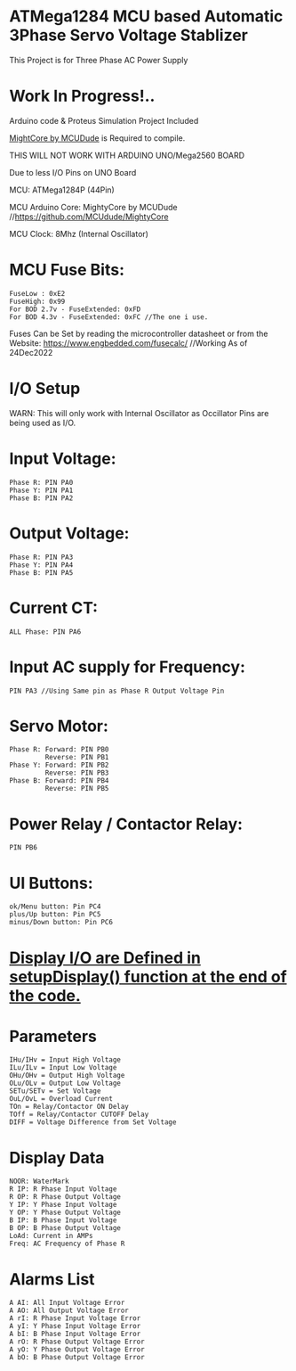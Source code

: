 # ATMega1284 MCU based Automatic 3Phase Servo Voltage Stablizer
This Project is for Three Phase AC Power Supply

# Work In Progress!..

Arduino code & Proteus Simulation Project Included

[MightCore by MCUDude](https://github.com/MCUdude/MightyCore) is Required to compile.



THIS WILL NOT WORK WITH ARDUINO UNO/Mega2560 BOARD


Due to less I/O Pins on UNO Board

MCU: ATMega1284P (44Pin)


MCU Arduino Core: MightyCore by MCUDude //https://github.com/MCUdude/MightyCore


MCU Clock: 8Mhz (Internal Oscillator)

# MCU Fuse Bits: 

    FuseLow : 0xE2
    FuseHigh: 0x99
    For BOD 2.7v - FuseExtended: 0xFD
    For BOD 4.3v - FuseExtended: 0xFC //The one i use.

Fuses Can be Set by reading the microcontroller datasheet or from the Website: https://www.engbedded.com/fusecalc/   //Working As of 24Dec2022

# I/O Setup

WARN: This will only work with Internal Oscillator as Occillator Pins are being used as I/O.

# Input Voltage: 

    Phase R: PIN PA0
    Phase Y: PIN PA1
    Phase B: PIN PA2
# Output Voltage: 

    Phase R: PIN PA3
    Phase Y: PIN PA4
    Phase B: PIN PA5

# Current CT:

    ALL Phase: PIN PA6

# Input AC supply for Frequency:

    PIN PA3 //Using Same pin as Phase R Output Voltage Pin
                                                                 
# Servo Motor: 

    Phase R: Forward: PIN PB0
             Reverse: PIN PB1
    Phase Y: Forward: PIN PB2
             Reverse: PIN PB3
    Phase B: Forward: PIN PB4
             Reverse: PIN PB5

# Power Relay / Contactor Relay:

    PIN PB6                        

# UI Buttons:


    ok/Menu button: Pin PC4
    plus/Up button: Pin PC5
    minus/Down button: Pin PC6

# [Display I/O are Defined in setupDisplay() function at the end of the code.](https://github.com/saini999/004-3PH-SERVO-ATMega1284P/blob/master/004-3PH-SERVO-ATMega1284P.ino#L1078)

# Parameters

    IHu/IHv = Input High Voltage
    ILu/ILv = Input Low Voltage
    OHu/OHv = Output High Voltage
    OLu/OLv = Output Low Voltage
    SETu/SETv = Set Voltage
    OuL/OvL = Overload Current
    TOn = Relay/Contactor ON Delay
    TOff = Relay/Contactor CUTOFF Delay
    DIFF = Voltage Difference from Set Voltage

# Display Data

    NOOR: WaterMark
    R IP: R Phase Input Voltage
    R OP: R Phase Output Voltage
    Y IP: Y Phase Input Voltage
    Y OP: Y Phase Output Voltage
    B IP: B Phase Input Voltage
    B OP: B Phase Output Voltage
    LoAd: Current in AMPs
    Freq: AC Frequency of Phase R        
    
# Alarms List
    A AI: All Input Voltage Error
    A AO: All Output Voltage Error
    A rI: R Phase Input Voltage Error
    A yI: Y Phase Input Voltage Error
    A bI: B Phase Input Voltage Error
    A rO: R Phase Output Voltage Error
    A yO: Y Phase Output Voltage Error
    A bO: B Phase Output Voltage Error
